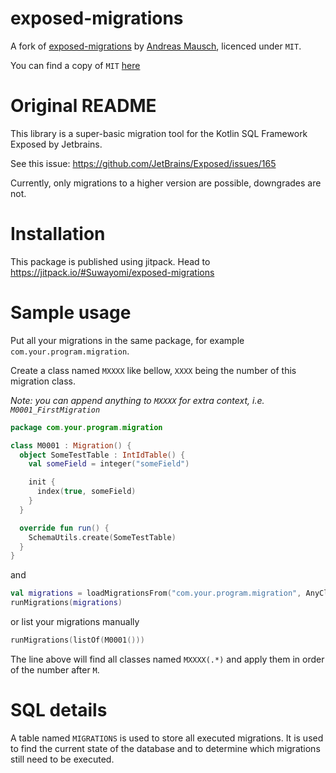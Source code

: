# exposed-migrations
A fork of [exposed-migrations](https://gitlab.com/andreas-mausch/exposed-migrations) 
by [Andreas Mausch](https://gitlab.com/andreas-mausch), licenced under `MIT`.

You can find a copy of `MIT` [here](./LICENSE) 

# Original README

This library is a super-basic migration tool for the Kotlin SQL Framework Exposed by Jetbrains.

See this issue: https://github.com/JetBrains/Exposed/issues/165

Currently, only migrations to a higher version are possible, downgrades are not.

# Installation
This package is published using jitpack. Head to https://jitpack.io/#Suwayomi/exposed-migrations

# Sample usage
Put all your migrations in the same package, for example `com.your.program.migration`.

Create a class named `MXXXX` like bellow, `XXXX` being the number of this migration class.

*Note: you can append anything to `MXXXX` for extra context, i.e. `M0001_FirstMigration`*

```kotlin
package com.your.program.migration

class M0001 : Migration() {
  object SomeTestTable : IntIdTable() {
    val someField = integer("someField")

    init {
      index(true, someField)
    }
  }

  override fun run() {
    SchemaUtils.create(SomeTestTable)
  }
}
```

and

```kotlin
val migrations = loadMigrationsFrom("com.your.program.migration", AnyClassFromYourCode::class.java)
runMigrations(migrations)
```

or list your migrations manually

```kotlin
runMigrations(listOf(M0001()))
```

The line above will find all classes named `MXXXX(.*)` and apply them in order
 of the number after `M`.

# SQL details

A table named `MIGRATIONS` is used to store all executed migrations.
It is used to find the current state of the database and to determine which migrations still need to be executed.

 